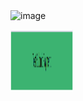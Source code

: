 <img class="w-75" src="https://i.ibb.co/2KbqLG2/Westin-Pay.png" alt="image">

[<img src="img.png" width="100" height="100">](https://example.com/hedef_sayfa)


